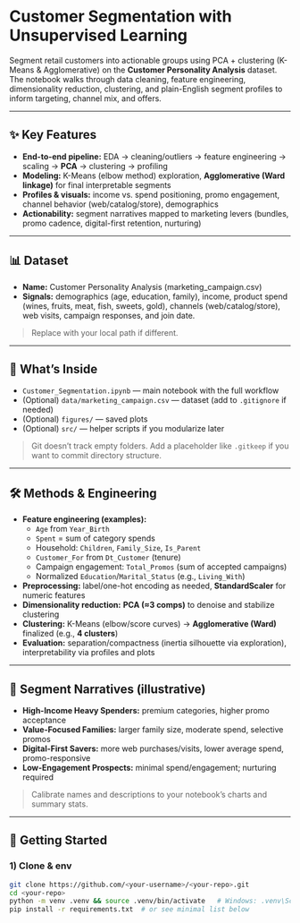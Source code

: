 # Customer Segmentation with Unsupervised Learning

Segment retail customers into actionable groups using PCA + clustering (K-Means & Agglomerative) on the **Customer Personality Analysis** dataset. The notebook walks through data cleaning, feature engineering, dimensionality reduction, clustering, and plain-English segment profiles to inform targeting, channel mix, and offers.

---

## ✨ Key Features
- **End-to-end pipeline:** EDA → cleaning/outliers → feature engineering → scaling → **PCA** → clustering → profiling
- **Modeling:** K-Means (elbow method) exploration, **Agglomerative (Ward linkage)** for final interpretable segments
- **Profiles & visuals:** income vs. spend positioning, promo engagement, channel behavior (web/catalog/store), demographics
- **Actionability:** segment narratives mapped to marketing levers (bundles, promo cadence, digital-first retention, nurturing)

---

## 📊 Dataset
- **Name:** Customer Personality Analysis (marketing_campaign.csv)
- **Signals:** demographics (age, education, family), income, product spend (wines, fruits, meat, fish, sweets, gold), channels (web/catalog/store), web visits, campaign responses, and join date.

> Replace with your local path if different.

---

## 🧱 What’s Inside
- `Customer_Segmentation.ipynb` — main notebook with the full workflow
- (Optional) `data/marketing_campaign.csv` — dataset (add to `.gitignore` if needed)
- (Optional) `figures/` — saved plots
- (Optional) `src/` — helper scripts if you modularize later

> Git doesn’t track empty folders. Add a placeholder like `.gitkeep` if you want to commit directory structure.

---

## 🛠️ Methods & Engineering
- **Feature engineering (examples):**
  - `Age` from `Year_Birth`
  - `Spent` = sum of category spends
  - Household: `Children`, `Family_Size`, `Is_Parent`
  - `Customer_For` from `Dt_Customer` (tenure)
  - Campaign engagement: `Total_Promos` (sum of accepted campaigns)
  - Normalized `Education`/`Marital_Status` (e.g., `Living_With`)
- **Preprocessing:** label/one-hot encoding as needed, **StandardScaler** for numeric features
- **Dimensionality reduction:** **PCA (≈3 comps)** to denoise and stabilize clustering
- **Clustering:** K-Means (elbow/score curves) → **Agglomerative (Ward)** finalized (e.g., **4 clusters**)
- **Evaluation:** separation/compactness (inertia silhouette via exploration), interpretability via profiles and plots

---

## 🧭 Segment Narratives (illustrative)
- **High-Income Heavy Spenders:** premium categories, higher promo acceptance  
- **Value-Focused Families:** larger family size, moderate spend, selective promos  
- **Digital-First Savers:** more web purchases/visits, lower average spend, promo-responsive  
- **Low-Engagement Prospects:** minimal spend/engagement; nurturing required

> Calibrate names and descriptions to your notebook’s charts and summary stats.

---

## 🚀 Getting Started
### 1) Clone & env
```bash
git clone https://github.com/<your-username>/<your-repo>.git
cd <your-repo>
python -m venv .venv && source .venv/bin/activate   # Windows: .venv\Scripts\activate
pip install -r requirements.txt  # or see minimal list below
